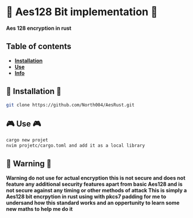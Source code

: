 # 🔐 Aes128 Bit implementation 🔐
**Aes 128 encryption in rust**
## Table of contents
 - **[Installation](#installation)**
 - **[Use](#use)**
 - **[Info](#info)**

## 🚀 Installation 🚀
```bash
git clone https://github.com/North004/AesRust.git
```

## 🎮 Use 🎮
```bash
cargo new projet
nvim projetc/cargo.toml and add it as a local library
```

## 🚨 Warning 🚨
**Warning do not use for actual encryption this is not secure
and does not feature any additional security features apart from basic Aes128 and is not secure against any timing or other methods of attack
This is simply a Aes128 bit encrpytion in rust using with pkcs7 padding for me to undersand how this standard works and an oppertunity to learn some new maths to help me do it**


